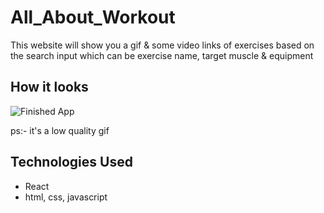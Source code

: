 # All_About_Workout
This website will show you a gif & some video links of exercises based on the search input which can be exercise name, target muscle & equipment


## How it looks


![Finished App](https://github.com/Riyazmansuri/All_About_Workout/blob/master/workout.gif)


ps:- it's a low quality gif

## Technologies Used

- React
- html, css, javascript
